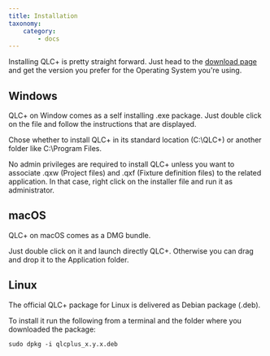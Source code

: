 ```yaml
---
title: Installation
taxonomy:
    category:
        - docs
---
```


Installing QLC+ is pretty straight forward.
Just head to the [download page](https://www.qlcplus.org/download) and get the version you prefer for the Operating System you're using.

## Windows

QLC+ on Window comes as a self installing .exe package. Just double click on the file and follow the instructions that are displayed.

Chose whether to install QLC+ in its standard location (C:\QLC+) or another folder like C:\Program Files.

No admin privileges are required to install QLC+ unless you want to associate .qxw (Project files) and .qxf (Fixture definition files) to the related application.
In that case, right click on the installer file and run it as administrator.

## macOS

QLC+ on macOS comes as a DMG bundle.

Just double click on it and launch directly QLC+. Otherwise you can drag and drop it to the Application folder.

## Linux

The official QLC+ package for Linux is delivered as Debian package (.deb).

To install it run the following from a terminal and the folder where you downloaded the package:
```
sudo dpkg -i qlcplus_x.y.x.deb
```
